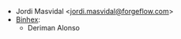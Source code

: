 - Jordi Masvidal \<<jordi.masvidal@forgeflow.com>\>
- [Binhex](https://binhex.cloud/):
    -   Deriman Alonso